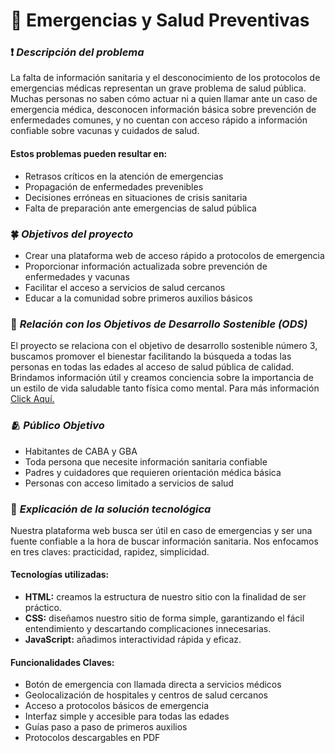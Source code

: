 # 🏥 **Emergencias y Salud Preventivas**
### ❗ _Descripción del problema_
La falta de información sanitaria y el desconocimiento de los protocolos de emergencias médicas representan un grave problema de salud pública. Muchas personas no saben cómo actuar ni a quien llamar ante un caso de emergencia médica, desconocen información básica sobre prevención de enfermedades comunes, y no cuentan con acceso rápido a información confiable sobre vacunas y cuidados de salud. 
#### **Estos problemas pueden resultar en:**
 + Retrasos críticos en la atención de emergencias
 + Propagación de enfermedades prevenibles
 + Decisiones erróneas en situaciones de crisis sanitaria
 + Falta de preparación ante emergencias de salud pública
### 🍀 _Objetivos del proyecto_
   + Crear una plataforma web de acceso rápido a protocolos de emergencia
   + Proporcionar información actualizada sobre prevención de enfermedades y vacunas
   + Facilitar el acceso a servicios de salud cercanos
   + Educar a la comunidad sobre primeros auxilios básicos
### 🌱 _Relación con los Objetivos de Desarrollo Sostenible (ODS)_
El proyecto se relaciona con el objetivo de desarrollo sostenible número 3, buscamos promover el bienestar facilitando la búsqueda a todas las personas en todas las edades al acceso de salud pública de calidad. Brindamos información útil y creamos conciencia sobre la importancia de un estilo de vida saludable tanto física como mental. Para más información [Click Aquí.](https://www.un.org/sustainabledevelopment/es/objetivos-de-desarrollo-sostenible/)
### 🫂 _Público Objetivo_
  + Habitantes de CABA y GBA
  + Toda persona que necesite información sanitaria confiable
  + Padres y cuidadores que requieren orientación médica básica
  + Personas con acceso limitado a servicios de salud
### 🔔 _Explicación de la solución tecnológica_
Nuestra plataforma web busca ser útil en caso de emergencias y ser una fuente confiable a la hora de buscar información sanitaria. Nos enfocamos en tres claves: practicidad, rapidez, simplicidad. 
#### **Tecnologías utilizadas:**
  + **HTML:** creamos la estructura de nuestro sitio con la finalidad de ser práctico.
  + **CSS:** diseñamos nuestro sitio de forma simple, garantizando el fácil entendimiento y descartando complicaciones innecesarias.
  + **JavaScript:** añadimos interactividad rápida y eficaz.
#### **Funcionalidades Claves:**
  + Botón de emergencia con llamada directa a servicios médicos
  + Geolocalización de hospitales y centros de salud cercanos 
  + Acceso a protocolos básicos de emergencia
  + Interfaz simple y accesible para todas las edades
  + Guías paso a paso de primeros auxilios
  + Protocolos descargables en PDF 
